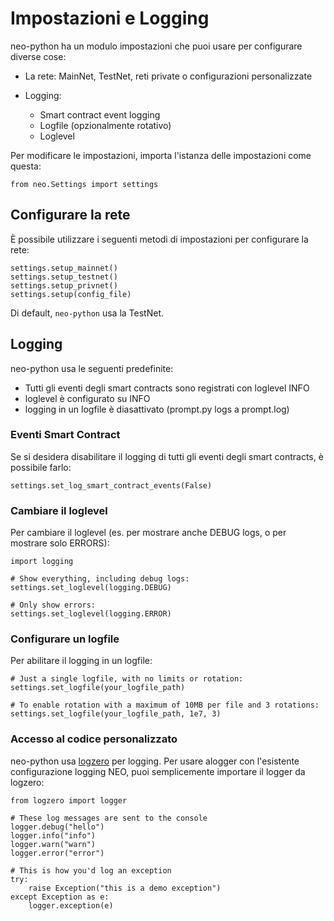 # Impostazioni e Logging

neo-python ha un modulo impostazioni che puoi usare per configurare diverse cose:

- La rete: MainNet, TestNet, reti private o configurazioni personalizzate
- Logging:

  - Smart contract event logging
  - Logfile (opzionalmente rotativo)
  - Loglevel

Per modificare le impostazioni, importa l'istanza delle impostazioni come questa:

```
from neo.Settings import settings

```

## Configurare la rete

È possibile utilizzare i seguenti metodi di impostazioni per configurare la rete:

```
settings.setup_mainnet()
settings.setup_testnet()
settings.setup_privnet()
settings.setup(config_file)

```

Di default, `neo-python` usa la TestNet.

## Logging

neo-python usa le seguenti predefinite:

- Tutti gli eventi degli smart contracts sono registrati con loglevel INFO
- loglevel è configurato su INFO
- logging in un logfile è diasattivato (prompt.py logs a prompt.log)

### Eventi Smart Contract

Se si desidera disabilitare il logging di tutti gli eventi degli smart contracts, è possibile farlo:

```
settings.set_log_smart_contract_events(False)

```

### Cambiare il loglevel

Per cambiare il loglevel (es. per mostrare anche DEBUG logs, o per mostrare solo ERRORS):

```
import logging

# Show everything, including debug logs:
settings.set_loglevel(logging.DEBUG)

# Only show errors:
settings.set_loglevel(logging.ERROR)

```

### Configurare un logfile

Per abilitare il logging in un logfile:

```
# Just a single logfile, with no limits or rotation:
settings.set_logfile(your_logfile_path)

# To enable rotation with a maximum of 10MB per file and 3 rotations:
settings.set_logfile(your_logfile_path, 1e7, 3)

```

### Accesso al codice personalizzato

neo-python usa [logzero](https://logzero.readthedocs.io/) per logging. Per usare alogger con l'esistente configurazione logging NEO, puoi semplicemente importare il logger da logzero:

```
from logzero import logger

# These log messages are sent to the console
logger.debug("hello")
logger.info("info")
logger.warn("warn")
logger.error("error")

# This is how you'd log an exception
try:
    raise Exception("this is a demo exception")
except Exception as e:
    logger.exception(e)
```
